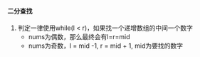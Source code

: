 #### 二分查找
1. 判定一律使用while(l < r)，如果找一个递增数组的中间一个数字
   - nums为偶数，那么最终会有l=r=mid
   - nums为奇数，l = mid -1, r = mid + 1, mid为要找的数字
